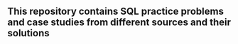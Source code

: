 ## This repository contains SQL practice problems and case studies from different sources and their solutions
